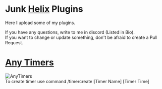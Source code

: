 # Junk [Helix](https://gethelix.co/) Plugins

Here I upload some of my plugins.
<br>

If you have any questions, write to me in discord (Listed in Bio).<br>
If you want to change or update something, don't be afraid to create a Pull Request.

# [Any Timers](https://github.com/JunkCoded/helix-plugins/blob/main/plugins/anytimers.lua)

![AnyTimers](https://raw.githubusercontent.com/JunkCoded/helix-plugins/main/images/anytimers.png)
<br>
To create timer use command /timercreate [Timer Name] [Timer Time]
